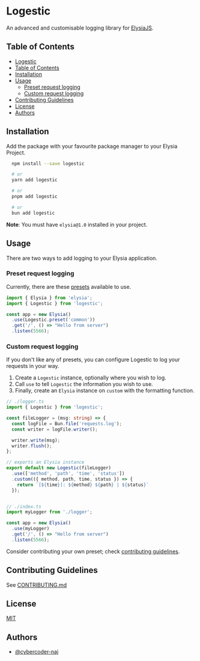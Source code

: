 # Logestic

An advanced and customisable logging library for [ElysiaJS](https://elysiajs.com).

## Table of Contents

- [Logestic](#logestic)
- [Table of Contents](#table-of-contents)
- [Installation](#installation)
- [Usage](#usage)
  - [Preset request logging](#preset-request-logging)
  - [Custom request logging](#custom-request-logging)
- [Contributing Guidelines](#contributing-guidelines)
- [License](#license)
- [Authors](#authors)

## Installation

Add the package with your favourite package manager to your Elysia Project. 
```bash
  npm install --save logestic

  # or
  yarn add logestic

  # or
  pnpm add logestic

  # or
  bun add logestic
```
**Note**: You must have `elysia@1.0` installed in your project.

## Usage

There are two ways to add logging to your Elysia application.

### Preset request logging

Currently, there are these [presets](./src/presets/index.ts) available to use. 

```typescript
import { Elysia } from 'elysia';
import { Logestic } from 'logestic';

const app = new Elysia()
  .use(Logestic.preset('common'))
  .get('/', () => "Hello from server")
  .listen(5566);
```

### Custom request logging

If you don't like any of presets, you can configure Logestic to log your requests in your way.

1. Create a `Logestic` instance, optionally where you wish to log.
2. Call `use` to tell `Logestic` the information you wish to use.
3. Finally, create an `Elysia` instance on `custom` with the formatting function. 

```typescript
// ./logger.ts
import { Logestic } from 'logestic';

const fileLogger = (msg: string) => {
  const logFile = Bun.file('requests.log');
  const writer = logFile.writer();

  writer.write(msg);
  writer.flush();
};

// exports an Elysia instance
export default new Logestic(fileLogger)
  .use(['method', 'path', 'time', 'status'])
  .custom(({ method, path, time, status }) => {
    return `[${time}]: ${method} ${path} | ${status}`
  });


// ./index.ts
import myLogger from './logger';

const app = new Elysia()
  .use(myLogger)
  .get('/', () => "Hello from server")
  .listen(5566);
```

Consider contributing your own preset; check [contributing guidelines](#contributing-guidelines).

## Contributing Guidelines

See [CONTRIBUTING.md](./CONTRIBUTING.md)

## License

[MIT](./LICENSE)

## Authors

- [@cybercoder-naj](https://github.com/cybercoder-naj)
